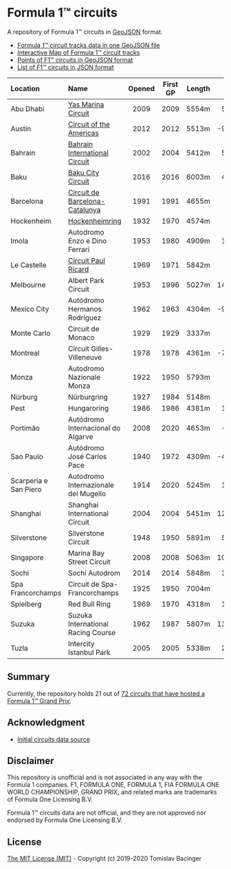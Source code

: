 # Formula 1™ circuits

A repository of Formula 1™ circuits in [GeoJSON](http://geojson.org/) format.

* [Formula 1™ circuit tracks data in one GeoJSON file](f1-circuits.geojson)
* [Interactive Map of Formula 1™ circuit tracks](https://svemir.co/f1/)
* [Points of F1™ circuits in GeoJSON format](f1-locations.geojson)
* [List of F1™ circuits in JSON format](f1-locations.json)

| Location | Name | Opened | First GP | Length | Lon | Lat |
|:---|:---|:---:|:---:|---:|---:|---:|
| Abu Dhabi | [Yas Marina Circuit](circuits/ae-2009.geojson) | 2009 | 2009 | 5554m | 54.601 | 24.471 |
| Austin | [Circuit of the Americas](circuits/us-2012.geojson) | 2012 | 2012 | 5513m | -97.633 | 30.135 |
| Bahrain | [Bahrain International Circuit](circuits/bh-2002.geojson) | 2002 | 2004 | 5412m | 50.512 | 26.031 |
| Baku | [Baku City Circuit](circuits/az-2016.geojson) | 2016 | 2016 | 6003m | 49.842 | 40.369 |
| Barcelona | [Circuit de Barcelona-Catalunya](circuits/es-1991.geojson) | 1991 | 1991 | 4655m | 2.259 | 41.569 |
| Hockenheim | [Hockenheimring](circuits/de-1932.geojson) | 1932 | 1970 | 4574m | 8.572 | 49.330 |
| Imola | Autodromo Enzo e Dino Ferrari | 1953 | 1980 | 4909m | 11.713 | 44.341 |
| Le Castelle | [Circuit Paul Ricard](circuits/fr-1969.geojson) | 1969 | 1971 | 5842m | 5.791 | 43.253 |
| Melbourne | Albert Park Circuit | 1953 | 1996 | 5027m | 144.970 | -37.846 |
| Mexico City | Autódromo Hermanos Rodríguez | 1962 | 1963 | 4304m | -99.091 | 19.402 |
| Monte Carlo | Circuit de Monaco | 1929 | 1929 | 3337m | 7.429 | 43.737 |
| Montreal | Circuit Gilles-Villeneuve | 1978 | 1978 | 4361m | -73.525 | 45.506 |
| Monza | Autodromo Nazionale Monza | 1922 | 1950 | 5793m | 9.290 | 45.621 |
| Nürburg | Nürburgring | 1927 | 1984 | 5148m | 6.943 | 50.334 |
| Pest | Hungaroring | 1986 | 1986 | 4381m | 19.250 | 47.583 |
| Portimão | Autódromo Internacional do Algarve | 2008 | 2020 | 4653m | -8.628 | 37.232 |
| Sao Paulo | Autódromo José Carlos Pace | 1940 | 1972 | 4309m | -46.698 | -23.702 |
| Scarperia e San Piero | Autodromo Internazionale del Mugello | 1914 | 2020 | 5245m | 11.372 | 43.998 |
| Shanghai | Shanghai International Circuit | 2004 | 2004 | 5451m | 121.221 | 31.340 |
| Silverstone | Silverstone Circuit | 1948 | 1950 | 5891m | 52.072 | -1.017 |
| Singapore | Marina Bay Street Circuit | 2008 | 2008 | 5063m |103.859 | 1.291 | 
| Sochi | Sochi Autodrom | 2014 | 2014 | 5848m | 39.960 | 43.407 |
| Spa Francorchamps | Circuit de Spa-Francorchamps | 1925 | 1950 | 7004m | 5.971 | 50.436 |
| Spielberg | Red Bull Ring | 1969 | 1970 | 4318m | 14.761 | 47.223 |
| Suzuka | Suzuka International Racing Course | 1962 | 1987 | 5807m | 136.534 | 34.844 |
| Tuzla | Intercity Istanbul Park | 2005 | 2005 | 5338m | 29.412 | 40.958 |

## Summary

Currently, the repository holds 21 out of [72 circuits that have hosted a Formula 1™ Grand Prix](https://en.wikipedia.org/wiki/List_of_Formula_One_circuits).

## Acknowledgment

* [Initial circuits data source](https://www.google.com/maps/d/u/0/viewer?mid=1nv6ugq4H67CSzKUauW92-pPstYw&ll=-37.84579005412956%2C144.96881158570557&z=16)

## Disclaimer

This repository is unofficial and is not associated in any way with the Formula 1 companies. F1, FORMULA ONE, FORMULA 1, FIA FORMULA ONE WORLD CHAMPIONSHIP, GRAND PRIX, and related marks are trademarks of Formula One Licensing B.V. 

Formula 1™ circuits data are not official, and they are not approved nor endorsed by Formula One Licensing B.V.

## License

[The MIT License (MIT)](LICENSE.md) - Copyright (c) 2019-2020 Tomislav Bacinger